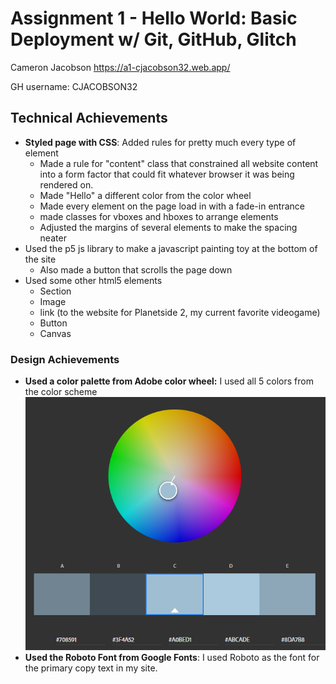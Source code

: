 Assignment 1 - Hello World: Basic Deployment w/ Git, GitHub, Glitch
===

Cameron Jacobson
https://a1-cjacobson32.web.app/

GH username: CJACOBSON32

## Technical Achievements
- **Styled page with CSS**: Added rules for pretty much every type of element
  - Made a rule for "content" class that constrained all website content into a form factor that could fit whatever
    browser it was being rendered on.
  - Made "Hello" a different color from the color wheel
  - Made every element on the page load in with a fade-in entrance
  - made classes for vboxes and hboxes to arrange elements
  - Adjusted the margins of several elements to make the spacing neater
- Used the p5 js library to make a javascript painting toy at the bottom of the site
  - Also made a button that scrolls the page down
- Used some other html5 elements
  - Section
  - Image
  - link (to the website for Planetside 2, my current favorite videogame)
  - Button
  - Canvas

### Design Achievements
- **Used a color palette from Adobe color wheel:** I used all 5 colors from the color scheme
![](color_wheel.png)
- **Used the Roboto Font from Google Fonts**: I used Roboto as the font for the primary copy text in my site.
